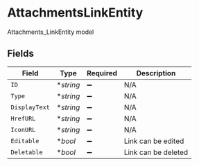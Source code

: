 # AttachmentsLinkEntity

Attachments_LinkEntity model


## Fields

| Field               | Type                | Required            | Description         |
| ------------------- | ------------------- | ------------------- | ------------------- |
| `ID`                | **string*           | :heavy_minus_sign:  | N/A                 |
| `Type`              | **string*           | :heavy_minus_sign:  | N/A                 |
| `DisplayText`       | **string*           | :heavy_minus_sign:  | N/A                 |
| `HrefURL`           | **string*           | :heavy_minus_sign:  | N/A                 |
| `IconURL`           | **string*           | :heavy_minus_sign:  | N/A                 |
| `Editable`          | **bool*             | :heavy_minus_sign:  | Link can be edited  |
| `Deletable`         | **bool*             | :heavy_minus_sign:  | Link can be deleted |